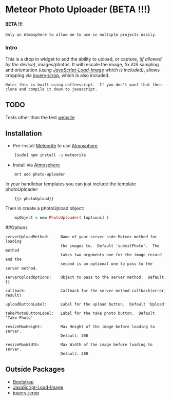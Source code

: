 Meteor Photo Uploader  (BETA !!!)
=====================

#### BETA !!! 
	Only on Atmosphere to allow me to use in multiple projects easily.

### Intro
This is a drop in widget to add the ability to upload, or capture, *(if allowed by the device)*, images/photos.  It will rescale the image, fix iOS sampling and orientation *(using [JavaScript-Load-Image](https://github.com/blueimp/JavaScript-Load-Image) which is included)*, allows cropping via [jquery-jcrop](https://github.com/waltyuyu/meteor-jquery-jcrop), which is also included.

	Note: this is built using coffeescript.  If you don't want that then clone and compile it down to javascript.

## TODO

Tests other than the test [website](http:://photoUploader.pfafman.com)

## Installation

* Pre-Install [Meteorite](https://github.com/oortcloud/meteorite) to use [Atmosphere](https://atmosphere.meteor.com)

	
```sh
	[sudo] npm install -g meteorite
```

* Install via [Atmosphere](https://atmosphere.meteor.com)

```
	mrt add photo-uploader
```

In your handlebar templates you can just include the template photoUploader:

```
    {{> photoUpload}}
```

Then in create a photoUpload object:

```coffee
	myObject = new PhotoUploader( [options] )
```

##Options

	serverUploadMethod:  	Name of your server side Meteor method for loading 
							the images to.  Default 'submitPhoto'.  The method 
							takes two arguments one for the image record and the
							second is an optional one to pass to the server method.
							
	serverUploadOptions:    Object to pass to the server method.  Default {}

	callback:				Callback for the server method callback(error, result)
							
	uploadButtonLabel:		Label for the upload button.  Default 'Upload'
	
	takePhotoButtonLabel:	Label for the take photo button.  Default 'Take Photo'
	
	resizeMaxHeight:		Max Height of the image before loading to server. 
							Default: 300
			
	resizeMaxWidth:			Max Width of the image before loading to server. 
							Default: 300
							

## Outside Packages

* [Bootstrap](http://http://getbootstrap.com)
* [JavaScript-Load-Image](https://github.com/blueimp/JavaScript-Load-Image)
* [jquery-jcrop](https://github.com/waltyuyu/meteor-jquery-jcrop)
